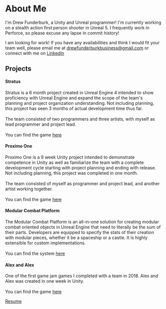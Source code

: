 # About Me
I'm Drew Funderburk, a Unity and Unreal programmer! I'm currently working on a stealth action first person shooter in Unreal 5. I frequently work in Perforce, so please excuse any lapse in commit history!

I am looking for work! If you have any availabilities and think I would fit your team well, please email me at drewfunderburkbusiness@gmail.com or connect with me on [LinkedIn](https://www.linkedin.com/in/drew-funderburk/)

## Projects
#### Stratus
Stratus is a 6 month project created in Unreal Engine 4 intended to show proficiency with Unreal Engine and expand the scope of
the team's planning and project organization understanding. Not including planning, this project has seen 3 months of actual
development time thus far. <br/><br/>
The team consisted of two programmers and three artists, with myself as lead programmer and project lead. <br/><br/>
You can find the game [here](https://stratusgame.itch.io/stratus)

#### Proximo One
Proximo One is a 9 week Unity project intended to demonstrate competence in Unity as well as familiarize the team with a
complete development cycle starting with project planning and ending with release. Not including planning, this project was
completed in one month. <br/><br/>
The team consisted of myself as programmer and project lead, and another artist working together. <br/><br/>
You can find the game [here](https://github.com/drewfunderburk/Proximo-One)

#### Modular Combat Platform
The Modular Combat Platform is an all-in-one solution for creating modular combat oriented objects in Unreal Engine that need to
literally be the sum of their parts. Developers are equipped to specify the stats of their creation with modular pieces, whether it
be a spaceship or a castle. It is highly extensible for custom implementations. <br/><br/>
You can find the system [here](https://github.com/drewfunderburk/ComplexGameSystems)

#### Alex and Alex
One of the first game jam games I completed with a team in 2018. Alex and Alex was created in one week in Unity. <br/><br/>
You can find the game [here](https://trollface666.itch.io/alex-and-alex)

[Resume](DrewFunderburk_Resume.pdf)
